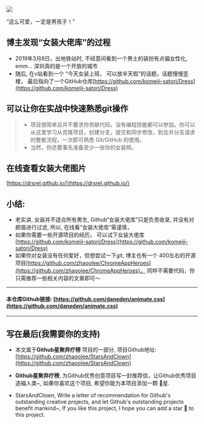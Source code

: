 ![](https://upload-images.jianshu.io/upload_images/3203841-97133ad1504814bd.png?imageMogr2/auto-orient/strip%7CimageView2/2/w/1240)

“这么可爱，一定是男孩子！”

## 博主发现“女装大佬库”的过程

- 2019年3月8日，出地铁站时, 不经意间看到一个男士的装扮有点偏女性化, emm... 深圳真的是一个开放的城市
- 随后, 在v站看到一个 “今天女装上班， 可以放半天假”的话题，话题慢慢歪楼， 最后指向了一个GitHub仓库[https://github.com/komeiji-satori/Dress](https://github.com/komeiji-satori/Dress)

## 可以让你在实战中快速熟悉git操作

> - 项目很简单且并不要求你贡献代码，没有编程技能都可以参加。你可以从这里学习从克隆项目，创建分支，提交和同步修改，到合并分支请求的整套流程，一次即可熟悉 Git/GitHub 的使用。
> - 当然，你还要事先准备至少一张你的女装照。

## 在线查看女装大佬图片
[https://drsrel.github.io/](https://drsrel.github.io/)

## 小结:
- 老实讲, 女装并不适合所有男生, Github“女装大佬库”只是负责收录, 并没有对颜值进行过滤, 所以, 在线看“女装大佬库”需谨慎， 
- 如果你需要一些开源项目的经历， 可以试下女装大佬库 [https://github.com/komeiji-satori/Dress](https://github.com/komeiji-satori/Dress) 
- 如果你对女装没有任何爱好，但想尝试一下git, 博主也有一个 400左右的开源项目[https://github.com/zhaoolee/ChromeAppHeroes](https://github.com/zhaoolee/ChromeAppHeroes)， 同样不需要代码，你只需推荐一些相关内容的文章即可～
---

#### 本仓库Github链接: [https://github.com/daneden/animate.css](https://github.com/daneden/animate.css)

---

## 写在最后(我需要你的支持)
- 本文属于**Github星聚弃疗榜** 项目的一部分, 项目Github地址: [https://github.com/zhaoolee/StarsAndClown](https://github.com/zhaoolee/StarsAndClown)

- **Github星聚弃疗榜**, 为Github优秀创意项目写一封推荐信，让Github优秀项目造福人类~, 如果你喜欢这个项目, 希望你能为本项目添加一颗 🌟星.

- StarsAndClown, Write a letter of recommendation for Github's outstanding creative projects, and let Github's outstanding projects benefit mankind~, If you like this project, I hope you can add a star 🌟 to this project.








